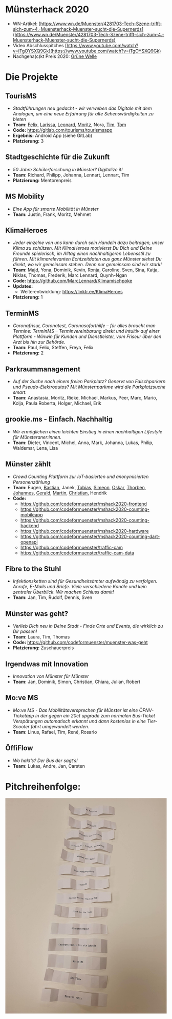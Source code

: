 # Münsterhack 2020

- WN-Artikel: [https://www.wn.de/Muenster/4281703-Tech-Szene-trifft-sich-zum-4.-Muensterhack-Muenster-sucht-die-Supernerds](https://www.wn.de/Muenster/4281703-Tech-Szene-trifft-sich-zum-4.-Muensterhack-Muenster-sucht-die-Supernerds)
- Video Abschlusspitches [https://www.youtube.com/watch?v=iTgOYSXQ9Gk](https://www.youtube.com/watch?v=iTgOYSXQ9Gk)
- Nachgeha(c)kt Preis 2020: [Grüne Welle](https://github.com/codeformuenster/muensterhack/blob/master/2019.md#gr%C3%BCne-welle)

# Die Projekte

## TourisMS

- _Stadtführungen neu gedacht - wir verweben das Digitale mit dem Analogen, um eine neue Erfahrung für alte Sehenswürdigkeiten zu bieten_
- **Team:** [Felix](https://gitlab.com/Felix-Ulonska), [Larissa](https://gitlab.com/larissa_ma), [Leonard](https://gitlab.com/TheDoctor), [Moritz](https://gitlab.com/dead_hamster), Nora, [Tim](https://gitlab.com/parazera), [Tom](https://tomstein.me/)
- **Code:** https://gitlab.com/tourisms/tourismsapp
- **Ergebnis:** Android App (siehe GitLab)
- **Platzierung:** 3

## Stadtgeschichte für die Zukunft

-  _50 Jahre Schülerforschung in Münster? Digitalize it!_
- **Team:** Richard, Philipp, Johanna, Lennart, Lennart, Tim
- **Platzierung:** Mentorenpreis

## MS Mobility

- _Eine App für smarte Mobilität in Münster_
- **Team:** Justin, Frank, Moritz, Mehmet

## KlimaHeroes

- _Jeder einzelne von uns kann durch sein Handeln dazu beitragen, unser Klima zu schützen. Mit KlimaHeroes motivierst Du Dich und Deine Freunde spielerisch, im Alltag einen nachhaltigeren Lebensstil zu führen. Mit klimarelevanten Echtzeitdaten aus ganz Münster siehst Du direkt, wo wir gemeinsam stehen. Denn nur gemeinsam sind wir stark!_
- **Team:** Majd, Yona, Dominik, Kevin, Ronja, Caroline, Sven, Sina, Katja, Niklas, Thomas, Frederik, Marc Lennard, Quynh-Ngan
- **Code:** https://github.com/MarcLennard/Klimamischpoke
- **Updates:**
  - Weiterentwicklung: https://linktr.ee/KlimaHeroes
- **Platzierung:** 1

## TerminMS

- _Coronafrisur, Coronatest, Coronasoforthilfe – für alles braucht man Termine: TerminMS – Terminvereinbarung direkt und intuitiv auf einer Plattform - Winwin für Kunden und Dienstleister, vom Friseur über den Arzt bis hin zur Behörde._
- **Team:** Paul, Felix, Steffen, Freya, Felix
- **Platzierung:** 2

## Parkraummanagement

- _Auf der Suche nach einem freien Parkplatz? Genervt von Falschparkern und Pseudo-Elektroautos? Mit Münster:parkme wird die Parkplatzsuche smart._
- **Team:** Anastasia, Moritz, Rieke, Michael, Markus, Peer, Marc, Mario, Kolja, Paula Roberta, Holger, Michael, Erik

## grookie.ms - Einfach. Nachhaltig

- _Wir ermöglichen einen leichten Einstieg in einen nachhaltigen Lifestyle für Münsteraner:innen._
- **Team:** Dieter, Vincent, Michel, Anna, Mark, Johanna, Lukas, Philip, Waldemar, Lena, Lisa

## Münster zählt

- _Crowd Counting Plattform zur IoT-basierten und anonymisierten Personenzählung_
- **Team:** Eugen, [Bastian](https://github.com/bcyberbasti), Janek, [Tobias](https://github.com/webwurst), [Simeon](https://github.com/simsal0r), [Oskar](https://github.com/ohlr), [Thorben](https://github.com/thorbenjensen), [Johannes](https://github.com/jkellers), [Gerald](https://github.com/ubergesundheit), [Martin](https://github.com/quassy), [Christian](https://github.com/thunfischtoast), Hendrik
- **Code:**
  - https://github.com/codeformuenster/mshack2020-frontend
  - https://github.com/codeformuenster/mshack2020-counting-mobileapp
  - https://github.com/codeformuenster/mshack2020-counting-backend
  - https://github.com/codeformuenster/mshack2020-hardware
  - https://github.com/codeformuenster/mshack2020-counting-dart-openapi
  - https://github.com/codeformuenster/traffic-cam
  - https://github.com/codeformuenster/traffic-cam-data

## Fibre to the Stuhl

- _Infektionsketten sind für Gesundheitsämter aufwändig zu verfolgen. Anrufe, E-Mails und Briefe. Viele verschiedene Kanäle und kein zentraler Überblick. Wir machen Schluss damit!_
- **Team:** Jan, Tim, Rudolf, Dennis, Sven

## Münster was geht?

- _Verlieb Dich neu in Deine Stadt - Finde Orte und Events, die wirklich zu Dir passen!_
- **Team:** Laura, Tim, Thomas
- **Code:** https://github.com/codeformuenster/muenster-was-geht
- **Platzierung:** Zuschauerpreis

## Irgendwas mit Innovation

- _Innovation von Münster für Münster_
- **Team:** Jan, Dominik, Simon, Christian, Chiara, Julian, Robert

## Mo:ve MS

- _Mo:ve MS - Das Mobilitätsversprechen für Münster ist eine ÖPNV-Ticketapp in der gegen ein 20ct upgrade zum normalen Bus-Ticket Verspätungen automatisch erkannt und dann kostenlos in eine Tier-Scooter fahrt umgewandelt werden._
- **Team:** Linus, Rafael, Tim, René, Rosario

## ÖffiFlow

- _Wo hakt’s? Der Bus der sagt’s!_
- **Team:** Lukas, Andre, Jan, Carsten


# Pitchreihenfolge:

![Pitchreihenfolge](./images/pitchreihenfolge2020.jpg)
